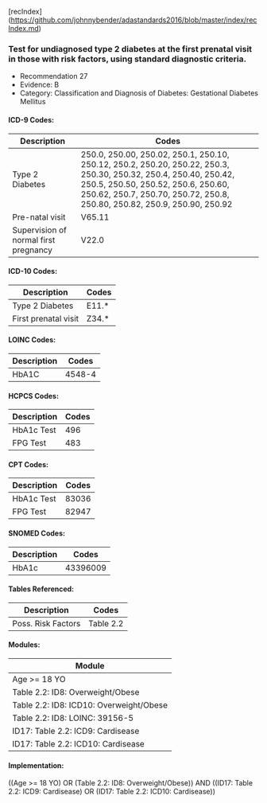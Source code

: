 [recIndex] (https://github.com/johnnybender/adastandards2016/blob/master/index/recIndex.md)

### **Test for undiagnosed type 2 diabetes at the first prenatal visit in those with risk factors, using standard diagnostic criteria.**
* Recommendation 27
* Evidence: B
* Category: Classification and Diagnosis of Diabetes: Gestational Diabetes Mellitus

#### ICD-9 Codes:

Description | Codes
----------- | -----
Type 2 Diabetes | 250.0, 250.00, 250.02, 250.1, 250.10, 250.12, 250.2, 250.20, 250.22, 250.3, 250.30, 250.32, 250.4, 250.40, 250.42, 250.5, 250.50, 250.52, 250.6, 250.60, 250.62, 250.7, 250.70, 250.72, 250.8, 250.80, 250.82, 250.9, 250.90, 250.92
Pre-natal visit | V65.11
Supervision of normal first pregnancy | V22.0

#### ICD-10 Codes:

Description | Codes
----------- | -----
Type 2 Diabetes | E11.*
First prenatal visit | Z34.*

#### LOINC Codes:

Description | Codes
----------- | -----
HbA1C | 4548-4

#### HCPCS Codes:

Description | Codes
----------- | -----
HbA1c Test | 496
FPG Test | 483

#### CPT Codes:

Description | Codes
----------- | -----
HbA1c Test | 83036
FPG Test | 82947

#### SNOMED Codes:

Description | Codes
----------- | -----
HbA1c | 43396009

#### Tables Referenced:

Description | Codes
----------- | -----
Poss. Risk Factors | Table 2.2

#### Modules:

Module |
------ |
Age >= 18 YO |
Table 2.2: ID8: Overweight/Obese |
Table 2.2: ID8: ICD10: Overweight/Obese |
Table 2.2: ID8: LOINC: 39156-5 |
ID17: Table 2.2: ICD9: Cardisease |
ID17: Table 2.2: ICD10: Cardisease |

#### Implementation:
((Age >= 18 YO) OR (Table 2.2: ID8: Overweight/Obese)) AND ((ID17: Table 2.2: ICD9: Cardisease) OR (ID17: Table 2.2: ICD10: Cardisease))
